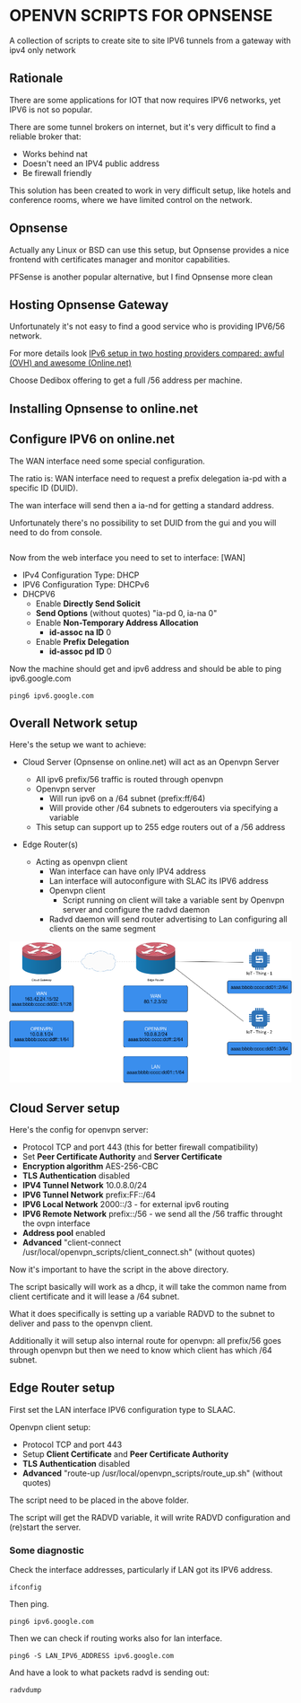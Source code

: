 # OPENVN SCRIPTS FOR OPNSENSE
A collection of scripts to create site to site IPV6 tunnels from a
gateway with ipv4 only network
## Rationale
There are some applications for IOT that now requires IPV6 networks,
yet IPV6 is not so popular.

There are some tunnel brokers on internet, but it's very difficult to
find a reliable broker that:
- Works behind nat
- Doesn't need an IPV4 public address
- Be firewall friendly

This solution has been created to work in very difficult setup, like
hotels and conference rooms, where we have limited control on the
network.

## Opnsense
Actually any Linux or BSD can use this setup, but Opnsense provides a
nice frontend with certificates manager and monitor capabilities.

PFSense is another popular alternative, but I find Opnsense more clean

## Hosting Opnsense Gateway
Unfortunately it's not easy to find a good service who is providing
IPV6/56 network.

For more details look [IPv6 setup in two hosting providers compared:
 awful (OVH) and awesome (Online.net)](https://otacon22.com/2016/02/21/two-hosting-providers-ipv6-setups-compared-ovh-online-net/)

Choose Dedibox offering to get a full /56 address per machine.

## Installing Opnsense to online.net

## Configure IPV6 on online.net
The WAN interface need some special configuration.

The ratio is:
WAN interface need to request a prefix delegation ia-pd with a specific
ID (DUID).

The wan interface will send then a ia-nd for getting a standard address.

Unfortunately there's no possibility to set DUID from the gui and you
will need to do from console.

```shellecho 00:03:XX:XX:... | awk '{ gsub(":"," "); printf "0: 0a 00 %s\n", $0 }' | xxd -r > dhcp6c_duid
```

Now from the web interface you need to set to interface: [WAN]
- IPv4 Configuration Type: DHCP
- IPV6 Configuration Type: DHCPv6
- DHCPV6
  - Enable **Directly Send Solicit**
  - **Send Options** (without quotes) "ia-pd 0, ia-na 0"
  - Enable **Non-Temporary Address Allocation**
    - **id-assoc na ID** 0
  - Enable **Prefix Delegation**
    - **id-assoc pd ID** 0

Now the machine should get and ipv6 address and should be able to ping
ipv6.google.com

```shell
ping6 ipv6.google.com
```

## Overall Network setup

Here's the setup we want to achieve:
- Cloud Server (Opnsense on online.net) will act as an Openvpn Server
  - All ipv6 prefix/56 traffic is routed through openvpn
  - Openvpn server
    - Will run ipv6 on a /64 subnet (prefix:ff/64)
    - Will provide other /64 subnets to edgerouters via specifying a
        variable
  - This setup can support up to 255 edge routers out of a /56 address

- Edge Router(s)
  - Acting as openvpn client
    - Wan interface can have only IPV4 address
    - Lan interface will autoconfigure with SLAC its IPV6 address
    - Openvpn client
      - Script running on client will take a variable sent by Openvpn
        server and configure the radvd daemon
    - Radvd daemon will send router advertising to Lan configuring all
      clients on the same segment


![Alt text](/images/NetworkSetup.png?raw=true "Network Diagram")

## Cloud Server setup
Here's the config for openvpn server:
- Protocol TCP and port 443 (this for better firewall compatibility)
- Set **Peer Certificate Authority** and **Server Certificate**
- **Encryption algorithm** AES-256-CBC
- **TLS Authentication** disabled
- **IPV4 Tunnel Network** 10.0.8.0/24
- **IPV6 Tunnel Network** prefix:FF::/64
- **IPV6 Local Network** 2000::/3 - for external ipv6 routing
- **IPV6 Remote Network** prefix::/56 - we send all the /56 traffic
  throught the ovpn interface
- **Address pool** enabled
- **Advanced** "client-connect /usr/local/openvpn_scripts/client_connect.sh"
(without quotes)

Now it's important to have the script in the above directory.

The script basically will work as a dhcp, it will take the common name
from client certificate and it will lease a /64 subnet.

What it does specifically is setting up a variable RADVD to the subnet
to deliver and pass to the openvpn client.

Additionally it will setup also internal route for openvpn: all
prefix/56 goes through openvpn but then we need to know which client has
which /64 subnet.

## Edge Router setup
First set the LAN interface IPV6 configuration type to SLAAC.

Openvpn client setup:
- Protocol TCP and port 443
- Setup **Client Certificate** and **Peer Certificate Authority**
- **TLS Authentication** disabled
- **Advanced**  "route-up /usr/local/openvpn_scripts/route_up.sh"
(without quotes)

The script need to be placed in the above folder.

The script will get the RADVD variable, it will write RADVD
configuration and (re)start the server.

### Some diagnostic
Check the interface addresses, particularly if LAN got its IPV6 address.

```
ifconfig
```

Then ping.
```shell
ping6 ipv6.google.com
```

Then we can check if routing works also for lan interface.

```shell
ping6 -S LAN_IPV6_ADDRESS ipv6.google.com
```

And have a look to what packets radvd is sending out:

```shell
radvdump
```




